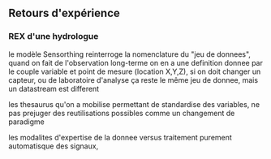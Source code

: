 ## Retours d'expérience
### REX d'une hydrologue

le modèle Sensorthing reinterroge la nomenclature du "jeu de donnees", quand on fait de l'observation long-terme on en a une definition donnee par le couple variable et point de mesure (location X,Y,Z), si on doit changer un capteur, ou de laboratoire d'analyse ça reste le même jeu de donnee, mais un datastream est different

les thesaurus qu'on a mobilise permettant de standardise des variables, ne pas prejuger des reutilisations possibles comme un changement de paradigme 

les modalites d'expertise de la donnee versus traitement purement automatisque des signaux,
